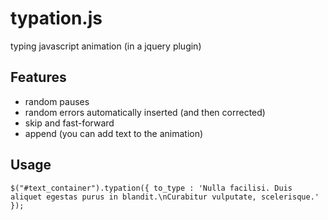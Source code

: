 typation.js
===========

typing javascript animation (in a jquery plugin)


Features
--------

* random pauses
* random errors automatically inserted (and then corrected)
* skip and fast-forward
* append (you can add text to the animation)


Usage
-----

`$("#text_container").typation({
				to_type : 'Nulla facilisi. Duis aliquet egestas purus in blandit.\nCurabitur vulputate, scelerisque.'
			});`

